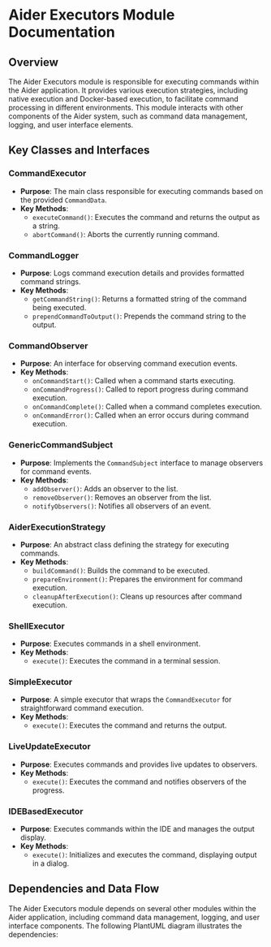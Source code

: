 # Aider Executors Module Documentation

## Overview
The Aider Executors module is responsible for executing commands within the Aider application. It provides various execution strategies, including native execution and Docker-based execution, to facilitate command processing in different environments. This module interacts with other components of the Aider system, such as command data management, logging, and user interface elements.

## Key Classes and Interfaces

### CommandExecutor
- **Purpose**: The main class responsible for executing commands based on the provided `CommandData`.
- **Key Methods**:
  - `executeCommand()`: Executes the command and returns the output as a string.
  - `abortCommand()`: Aborts the currently running command.

### CommandLogger
- **Purpose**: Logs command execution details and provides formatted command strings.
- **Key Methods**:
  - `getCommandString()`: Returns a formatted string of the command being executed.
  - `prependCommandToOutput()`: Prepends the command string to the output.

### CommandObserver
- **Purpose**: An interface for observing command execution events.
- **Key Methods**:
  - `onCommandStart()`: Called when a command starts executing.
  - `onCommandProgress()`: Called to report progress during command execution.
  - `onCommandComplete()`: Called when a command completes execution.
  - `onCommandError()`: Called when an error occurs during command execution.

### GenericCommandSubject
- **Purpose**: Implements the `CommandSubject` interface to manage observers for command events.
- **Key Methods**:
  - `addObserver()`: Adds an observer to the list.
  - `removeObserver()`: Removes an observer from the list.
  - `notifyObservers()`: Notifies all observers of an event.

### AiderExecutionStrategy
- **Purpose**: An abstract class defining the strategy for executing commands.
- **Key Methods**:
  - `buildCommand()`: Builds the command to be executed.
  - `prepareEnvironment()`: Prepares the environment for command execution.
  - `cleanupAfterExecution()`: Cleans up resources after command execution.

### ShellExecutor
- **Purpose**: Executes commands in a shell environment.
- **Key Methods**:
  - `execute()`: Executes the command in a terminal session.

### SimpleExecutor
- **Purpose**: A simple executor that wraps the `CommandExecutor` for straightforward command execution.
- **Key Methods**:
  - `execute()`: Executes the command and returns the output.

### LiveUpdateExecutor
- **Purpose**: Executes commands and provides live updates to observers.
- **Key Methods**:
  - `execute()`: Executes the command and notifies observers of the progress.

### IDEBasedExecutor
- **Purpose**: Executes commands within the IDE and manages the output display.
- **Key Methods**:
  - `execute()`: Initializes and executes the command, displaying output in a dialog.

## Dependencies and Data Flow
The Aider Executors module depends on several other modules within the Aider application, including command data management, logging, and user interface components. The following PlantUML diagram illustrates the dependencies:

